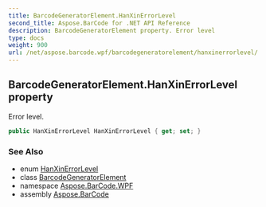 ```yaml
---
title: BarcodeGeneratorElement.HanXinErrorLevel
second_title: Aspose.BarCode for .NET API Reference
description: BarcodeGeneratorElement property. Error level
type: docs
weight: 900
url: /net/aspose.barcode.wpf/barcodegeneratorelement/hanxinerrorlevel/
---
```

## BarcodeGeneratorElement.HanXinErrorLevel property

Error level.

```csharp
public HanXinErrorLevel HanXinErrorLevel { get; set; }
```

### See Also

* enum [HanXinErrorLevel](../../../aspose.barcode.generation/hanxinerrorlevel/)
* class [BarcodeGeneratorElement](../)
* namespace [Aspose.BarCode.WPF](../../../aspose.barcode.wpf/)
* assembly [Aspose.BarCode](../../../)


